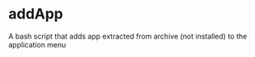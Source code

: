 # addApp
A bash script that adds app extracted from archive (not installed) to the application menu
